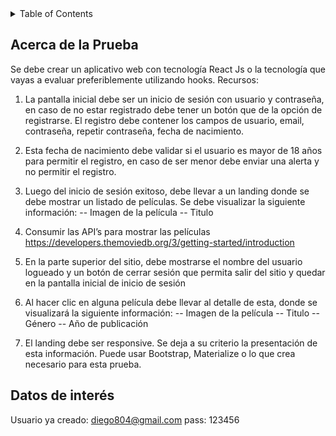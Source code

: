 <details>
  <summary>Table of Contents</summary>
  <ol>
    <li>
      <a href="#acerca-de-la-prueba">Acerca de la prueba</a>
    </li>
    <li><a href="#datos-de-interes">Datos de interés</a></li>
    </li>
  </ol>
</details>

## Acerca de la Prueba



 Se debe crear un aplicativo web con tecnología React Js o la tecnología que vayas a evaluar preferiblemente utilizando hooks. Recursos:

  

1. La pantalla inicial debe ser un inicio de sesión con usuario y contraseña, en caso de no estar registrado debe tener un botón que de la opción de registrarse. El registro debe contener los campos de usuario, email, contraseña, repetir contraseña, fecha de nacimiento.

2. Esta fecha de nacimiento debe validar si el usuario es mayor de 18 años para permitir el registro, en caso de ser menor debe enviar una alerta y no permitir el registro.

3. Luego del inicio de sesión exitoso, debe llevar a un landing donde se debe mostrar un listado de películas. Se debe visualizar la siguiente información:
-- Imagen de la película
-- Titulo

4. Consumir las API’s para mostrar las películas
https://developers.themoviedb.org/3/getting-started/introduction

5. En la parte superior del sitio, debe mostrarse el nombre del usuario logueado y un botón de cerrar sesión que permita salir del sitio y quedar en la pantalla inicial de inicio de sesión

6. Al hacer clic en alguna película debe llevar al detalle de esta, donde se visualizará la siguiente información:
-- Imagen de la película
-- Titulo
-- Género
-- Año de publicación

7. El landing debe ser responsive. Se deja a su criterio la presentación de esta información. Puede usar Bootstrap, Materialize o lo que crea necesario para esta prueba.

## Datos de interés

Usuario ya creado:
diego804@gmail.com
pass: 123456
